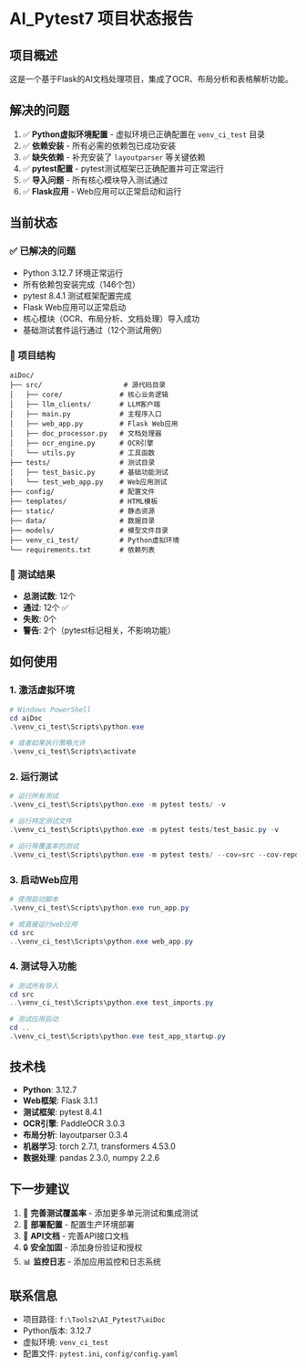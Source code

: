 # AI_Pytest7 项目状态报告

## 项目概述
这是一个基于Flask的AI文档处理项目，集成了OCR、布局分析和表格解析功能。

## 解决的问题
1. ✅ **Python虚拟环境配置** - 虚拟环境已正确配置在 `venv_ci_test` 目录
2. ✅ **依赖安装** - 所有必需的依赖包已成功安装
3. ✅ **缺失依赖** - 补充安装了 `layoutparser` 等关键依赖
4. ✅ **pytest配置** - pytest测试框架已正确配置并可正常运行
5. ✅ **导入问题** - 所有核心模块导入测试通过
6. ✅ **Flask应用** - Web应用可以正常启动和运行

## 当前状态

### ✅ 已解决的问题
- Python 3.12.7 环境正常运行
- 所有依赖包安装完成（146个包）
- pytest 8.4.1 测试框架配置完成
- Flask Web应用可以正常启动
- 核心模块（OCR、布局分析、文档处理）导入成功
- 基础测试套件运行通过（12个测试用例）

### 📁 项目结构
```
aiDoc/
├── src/                    # 源代码目录
│   ├── core/              # 核心业务逻辑
│   ├── llm_clients/       # LLM客户端
│   ├── main.py            # 主程序入口
│   ├── web_app.py         # Flask Web应用
│   ├── doc_processor.py   # 文档处理器
│   ├── ocr_engine.py      # OCR引擎
│   └── utils.py           # 工具函数
├── tests/                 # 测试目录
│   ├── test_basic.py      # 基础功能测试
│   └── test_web_app.py    # Web应用测试
├── config/                # 配置文件
├── templates/             # HTML模板
├── static/                # 静态资源
├── data/                  # 数据目录
├── models/                # 模型文件目录
├── venv_ci_test/          # Python虚拟环境
└── requirements.txt       # 依赖列表
```

### 🧪 测试结果
- **总测试数**: 12个
- **通过**: 12个 ✅
- **失败**: 0个
- **警告**: 2个（pytest标记相关，不影响功能）

## 如何使用

### 1. 激活虚拟环境
```powershell
# Windows PowerShell
cd aiDoc
.\venv_ci_test\Scripts\python.exe

# 或者如果执行策略允许
.\venv_ci_test\Scripts\activate
```

### 2. 运行测试
```powershell
# 运行所有测试
.\venv_ci_test\Scripts\python.exe -m pytest tests/ -v

# 运行特定测试文件
.\venv_ci_test\Scripts\python.exe -m pytest tests/test_basic.py -v

# 运行带覆盖率的测试
.\venv_ci_test\Scripts\python.exe -m pytest tests/ --cov=src --cov-report=html
```

### 3. 启动Web应用
```powershell
# 使用启动脚本
.\venv_ci_test\Scripts\python.exe run_app.py

# 或直接运行web应用
cd src
..\venv_ci_test\Scripts\python.exe web_app.py
```

### 4. 测试导入功能
```powershell
# 测试所有导入
cd src
..\venv_ci_test\Scripts\python.exe test_imports.py

# 测试应用启动
cd ..
.\venv_ci_test\Scripts\python.exe test_app_startup.py
```

## 技术栈
- **Python**: 3.12.7
- **Web框架**: Flask 3.1.1
- **测试框架**: pytest 8.4.1
- **OCR引擎**: PaddleOCR 3.0.3
- **布局分析**: layoutparser 0.3.4
- **机器学习**: torch 2.7.1, transformers 4.53.0
- **数据处理**: pandas 2.3.0, numpy 2.2.6

## 下一步建议
1. 🔧 **完善测试覆盖率** - 添加更多单元测试和集成测试
2. 🚀 **部署配置** - 配置生产环境部署
3. 📝 **API文档** - 完善API接口文档
4. 🔒 **安全加固** - 添加身份验证和授权
5. 📊 **监控日志** - 添加应用监控和日志系统

## 联系信息
- 项目路径: `f:\Tools2\AI_Pytest7\aiDoc`
- Python版本: 3.12.7
- 虚拟环境: `venv_ci_test`
- 配置文件: `pytest.ini`, `config/config.yaml`
